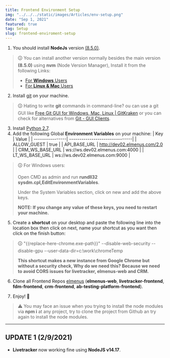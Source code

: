 ```yaml
---
title: Frontend Environment Setup
img: "../../../static/images/Articles/env-setup.png"
date: "Sep 1, 2021"
featured: true
tag: Setup
slug: frontend-enviroment-setup
---
```


1. You should install **NodeJs** version [(8.5.0)](https://nodejs.org/download/release/v8.5.0/).
> 🛈 You can install another version normally besides the main version **(8.5.0)** using **nvm** (Node Version Manager), Install it from the following Links:
> - [For **Windows** Users](https://github.com/coreybutler/nvm-windows)
> - [For **Linux & Mac** Users](https://github.com/nvm-sh/nvm)

2. Install [git](https://git-scm.com/downloads) on your machine.
> 🛈 Hating to write **git** commands in command-line? ou can use a git GUI like [Free Git GUI for Windows, Mac, Linux | GitKraken](https://www.gitkraken.com/) or you can check for alternatives from [Git - GUI Clients](https://git-scm.com/downloads/guis).

3. Install [Python 2.7](https://www.python.org/download/releases/2.7/).
4. Add the following Global **Environment Variables** on your machine:
| Key             | Value                          |
| ----------------| -------------------------------|
| ALLOW_GUEST     | true                           |
| API_BASE_URL    | http://dev02.elmenus.com/2.0   |
| CRM_WS_BASE_URL | ws://ws.dev02.elmenus.com:4000 |
| LT_WS_BASE_URL  | ws://ws.dev02.elmenus.com:9000 |

> 🛈 For Windows users:
>
> Open CMD as admin and run **rundll32 sysdm.cpl,EditEnvironmentVariables**.
>
> Under the System Variables section, click on new and add the above keys.
>
> **NOTE: If you change any value of these keys, you need to restart your machine.**

5. Create a **shortcut** on your desktop and paste the following line into the location box then click on next, name your shortcut as you want then click on the finish button:
> 🛈 "{{replace-here-chrome.exe-path}}" --disable-web-security --disable-gpu --user-data-dir=c:\work\chromeTemp
>
> **This shortcut makes a new instance from Google Chrome but without a security check, Why do we need this? Because we need to avoid CORS issues for livetracker, elmenus-web and CRM.**

6. Clone all Frontend Repos [elmenus](https://github.com/orgs/elmenus/repositories) (**elmenus-web**, **livetracker-frontend**, **fdm-frontend**, **crm-frontend**, **ab-testing-platform-frontend**).

7. Enjoy! 🤩

> ⚠️ You may face an issue when you trying to install the node modules via **npm i** at any project, try to clone the project from Github an try again to install the node modules.

---------------------------------------------------------------------------
## UPDATE 1 (2/9/2021)
- **Livetracker** now working fine using **NodeJS v14.17**.